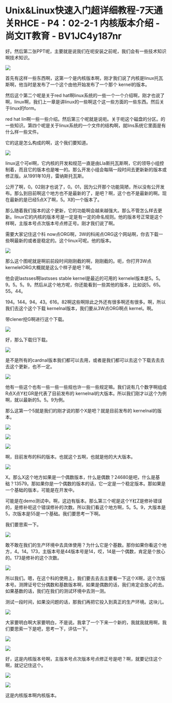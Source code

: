 # Unix&Linux快速入门超详细教程-7天通关RHCE - P4：02-2-1 内核版本介绍 - 尚文IT教育 - BV1JC4y187nr

好。然后第二张PPT呢，主要就是说我们在呃安装之前呢，我们会有一些技术知识啊技术知识。

![](img/bcc71e5071af88b413c69f4682779f61_1.png)

首先有这样一些东西啊，这第一个是内核版本啊，刚才我们说了内核是linux托瓦斯啊，他当时是发布了一个这个由他开始发布了一个那个 kernel的版本。

然后这个第二个呢是关于red hat啊linux系统的一些一个一个介绍啊，刚才也说了啊，linux啊，我们上一章是讲linux的一些啊这个这一些方面的一些东西。然后关于linux的form。

 red hat lin啊一些一些介绍。然后第三个呢就是说呃。关于呃这个磁盘的分区。的一些知识。第四个呢是关于linux系统的一个文件的结构啊，就lins系统它里面是有什么样一些文件。

它的这是怎么构成的啊，这个我们要知道。

![](img/bcc71e5071af88b413c69f4682779f61_3.png)

linux这个可el啊，它内核的开发和规范一直是由Lla斯托瓦斯啊，它的领导小组控制着，而且它的版本也是唯一的。那么开发小组会每隔一段时间去更新新的版本或修正版。从1991年10月，雷纳斯托瓦斯。

公开了啊，0。02刚才也说了，0。01，因为公开那个功能简陋，所以没有公开发布。那么到目前啊这个地方也不是最新的了，是吧？啊，这个也不是最新的啊。现在最新的是已经5点X了啊，5。X的一个版本了。

那么随着我们版本的这个更新，它的功能啊会越来越强大。那么不管怎么样去更新。linux它的内核的版本号是一定是有一定的命名规则。他的版本号正常是这个样啊，主版本号点次版本号点修正号。刚才我们说了啊。

需要大家记住这个科 now点ORG啊，3W的科闹点ORG这个网站啊，你去下载一些啊最新的或者是稳定的。这个linux可呢。他的版本。



![](img/bcc71e5071af88b413c69f4682779f61_5.png)

那么这个图呢就是啊前前段时间刚刚截的啊，刚刚截的。呃，你打开3W点 kernelelORG大概就是这么个样子是吧？啊。

他会说lastsses啊lastsses stable kernel是最近的可用的 kernelel版本是5。5。9。5。5。9。然后从这个地方呢，你还能看到一些其他的版本，比如说5。65。55。44。

194。144。94。43。616。82啊这些啊除此之外还有很多啊还有很多。啊，所以我们去这个这个下载 kernelnal版本，我们要从3W点ORG啊点 kernel。啊。

带clener挖G啊进行这个下载。

![](img/bcc71e5071af88b413c69f4682779f61_7.png)

好，那么下载归下载。

![](img/bcc71e5071af88b413c69f4682779f61_9.png)

是不是所有的cardnal版本我们都可以去用，或者是我们都可以去这个下载去去去去这个更新，也不一定。

![](img/bcc71e5071af88b413c69f4682779f61_11.png)

他有一些这个也有一些一些一些规也许一些一些规定嘛。我们说有几个数字啊组成R点X点Y杠GR是代表了目前发布的 kernelnal的大版本。所以我们刚才以这个为例啊，就以最新的5。5。9为例。

那么这第一个5就是我们的刚才说的那个X是吧？就是目前发布的 kernelnal的版本。

![](img/bcc71e5071af88b413c69f4682779f61_13.png)

![](img/bcc71e5071af88b413c69f4682779f61_14.png)

![](img/bcc71e5071af88b413c69f4682779f61_15.png)

啊，目前发布的科的版本。也就这个五啊，也就是他的大大版本。

![](img/bcc71e5071af88b413c69f4682779f61_17.png)

X。那么X这个地方如果是一个偶数版本，什么是偶数？24680是吧，什么是基础？13579。那如果你是一个偶数的版本的话，它一定是一个稳定版本。那如果是一个基础的版本，可能是在开发中。

可能是在demo测试中。啊，这边有版本。那么第三个呢是这个Y杠Z是修补错误的，是修补呃这个错误修补的次数。所以我们看这个地方啊，5。5。9，大版本是5，次版本是55是一个基础。我们要思考一下啊。

我们要思索一下。

![](img/bcc71e5071af88b413c69f4682779f61_19.png)

敢不敢在我们的生产环境中去具体使用？为什么它是个基数。那你如果你看这个地方，4。14。173，主版本号是44版本号是14，哎，14是一个偶数，肯定是个放心的。173是修补的这个次数。



![](img/bcc71e5071af88b413c69f4682779f61_21.png)

所以我们。嗯，在这个科的使用上，我们要去去去主要看一下这个X啊，这个次版本号。测牌证号它分偶数和基数版本啊，如果是偶数的话，我们肯定会放心的去。如果基数的话，我们在我们的测试环境中去测一测。

测试一段时间，如果没问题的话，那我们再把它投入到真正的生产环境。这块儿。

![](img/bcc71e5071af88b413c69f4682779f61_23.png)

大家要明白啊大家要明白，不是说。我拿了一个下来一个新的，我就我就用啊，我们要思索一下是吧，思考一下，评估一下。



![](img/bcc71e5071af88b413c69f4682779f61_25.png)

![](img/bcc71e5071af88b413c69f4682779f61_26.png)

好，这是内核版本号啊，主版本号点次版本号点修正号是吧？啊，就要记住这个啊，就记记住这个。

![](img/bcc71e5071af88b413c69f4682779f61_28.png)

![](img/bcc71e5071af88b413c69f4682779f61_29.png)

这是内核版本啊内核版本。